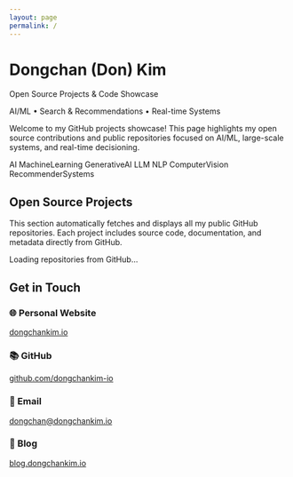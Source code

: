 ```yaml
---
layout: page
permalink: /
---
```


<div class="hero">
  <h1>Dongchan (<span class="alt-name">Don</span>) Kim</h1>
  <p class="tagline">Open Source Projects & Code Showcase</p>
  <p class="meta">AI/ML • Search & Recommendations • Real-time Systems</p>

  <p class="blurb">
    Welcome to my GitHub projects showcase! This page highlights my open source contributions and public repositories
    focused on AI/ML, large-scale systems, and real-time decisioning.
  </p>

  <div class="chips">
    <span class="chip">AI</span>
    <span class="chip">MachineLearning</span>
    <span class="chip">GenerativeAI</span>
    <span class="chip">LLM</span>
    <span class="chip">NLP</span>
    <span class="chip">ComputerVision</span>
    <span class="chip">RecommenderSystems</span>


  </div>
</div>

<section id="projects" class="projects-section">
  <h2>Open Source Projects</h2>
  <p class="section-description">
    This section automatically fetches and displays all my public GitHub repositories. Each project includes source code, documentation, and metadata directly from GitHub.
  </p>

  <div id="repositories-loading" class="loading-state">
    <p>Loading repositories from GitHub...</p>
  </div>

  <div id="repositories-container" class="repositories-grid" style="display: none;">
    <!-- Repositories will be populated here dynamically -->
  </div>

  <div id="repositories-error" class="error-state" style="display: none;">
            <p>Unable to load repositories. Please visit my <a href="https://github.com/dongchankim-io" class="github-profile-link">GitHub profile</a> directly.</p>
  </div>
</section>

<section class="contact-section">
  <h2>Get in Touch</h2>
  <div class="contact-grid">
    <div class="contact-item">
      <h3>🌐 Personal Website</h3>
      <p><a href="https://dongchankim.io">dongchankim.io</a></p>
    </div>
    <div class="contact-item">
      <h3>📚 GitHub</h3>
      <p><a href="https://github.com/dongchankim-io" class="github-profile-link">github.com/dongchankim-io</a></p>
    </div>
    <div class="contact-item">
      <h3>📧 Email</h3>
      <p><a href="mailto:dongchan@dongchankim.io">dongchan@dongchankim.io</a></p>
    </div>
    <div class="contact-item">
      <h3>💬 Blog</h3>
      <p><a href="https://blog.dongchankim.io">blog.dongchankim.io</a></p>
    </div>
  </div>
</section>

<script>
document.addEventListener('DOMContentLoaded', function() {
  const username = 'dongchankim-io';
  const apiUrl = `https://api.github.com/users/${username}/repos?sort=updated&per_page=100`;
  
  const loadingEl = document.getElementById('repositories-loading');
  const containerEl = document.getElementById('repositories-container');
  const errorEl = document.getElementById('repositories-error');
  
  // Fetch repositories from GitHub API
  fetch(apiUrl)
    .then(response => {
      if (!response.ok) {
        throw new Error(`GitHub API request failed: ${response.status}`);
      }
      return response.json();
    })
    .then(repositories => {
      // Show all repositories (including this one) but filter out forks
      const filteredRepos = repositories.filter(repo => !repo.fork);
      
      if (filteredRepos.length === 0) {
        containerEl.innerHTML = `
          <div class="no-repos">
            <h3>No Public Repositories Found</h3>
            <p>It looks like you don't have any public repositories yet, or they might be forks.</p>
            <p>Check out my <a href="https://github.com/dongchankim-io" target="_blank" rel="noopener" class="github-profile-link">GitHub profile</a> for more projects.</p>
          </div>
        `;
      } else {
        // Add repository statistics
        const stats = calculateStats(filteredRepos);
        const statsHtml = createStatsSection(stats);
        
        // Group repositories by primary language
        const groupedRepos = groupRepositoriesByLanguage(filteredRepos);
        containerEl.innerHTML = statsHtml + renderRepositories(groupedRepos);
      }
      
      loadingEl.style.display = 'none';
      containerEl.style.display = 'block';
    })
    .catch(error => {
      console.error('Error fetching repositories:', error);
      loadingEl.style.display = 'none';
      errorEl.style.display = 'block';
    });
  
  function calculateStats(repos) {
    const totalStars = repos.reduce((sum, repo) => sum + repo.stargazers_count, 0);
    const totalForks = repos.reduce((sum, repo) => sum + repo.forks_count, 0);
    const languages = [...new Set(repos.map(repo => repo.language).filter(Boolean))];
    const totalSize = repos.reduce((sum, repo) => sum + (repo.size || 0), 0);
    
    return {
      totalRepos: repos.length,
      totalStars,
      totalForks,
      languages: languages.length,
      totalSize: Math.round(totalSize / 1024) // Convert to MB
    };
  }
  
  function createStatsSection(stats) {
    return `
      <div class="stats-section">
        <h3>📊 Repository Statistics</h3>
        <div class="stats-grid">
          <div class="stat-item">
            <span class="stat-number">${stats.totalRepos}</span>
            <span class="stat-label">Repositories</span>
          </div>
          <div class="stat-item">
            <span class="stat-number">${stats.totalStars}</span>
            <span class="stat-label">Total Stars</span>
          </div>
          <div class="stat-item">
            <span class="stat-number">${stats.totalForks}</span>
            <span class="stat-label">Total Forks</span>
          </div>
          <div class="stat-item">
            <span class="stat-number">${stats.languages}</span>
            <span class="stat-label">Languages</span>
          </div>
        </div>
      </div>
    `;
  }
  
  function groupRepositoriesByLanguage(repos) {
    const groups = {};
    
    repos.forEach(repo => {
      const language = repo.language || 'Other';
      if (!groups[language]) {
        groups[language] = [];
      }
      groups[language].push(repo);
    });
    
    // Sort groups by number of repositories
    return Object.entries(groups)
      .sort(([,a], [,b]) => b.length - a.length)
      .reduce((r, [k, v]) => ({ ...r, [k]: v }), {});
  }
  
  function renderRepositories(groupedRepos) {
    let html = '';
    
    Object.entries(groupedRepos).forEach(([language, repos]) => {
      html += `<div class="language-section">`;
      html += `<h3 class="language-header">${getLanguageIcon(language)} ${language} (${repos.length})</h3>`;
      
      repos.forEach(repo => {
        html += createRepositoryCard(repo);
      });
      
      html += `</div>`;
    });
    
    return html;
  }
  
  function createRepositoryCard(repo) {
    const description = repo.description || 'No description available';
    const topics = repo.topics || [];
    const topicsHtml = topics.map(topic => 
      `<span class="topic-tag">${topic}</span>`
    ).join('');
    
    return `
      <div class="repository-card">
        <div class="repo-header">
          <h4 class="repo-name">
            <a href="${repo.html_url}" target="_blank" rel="noopener">
              ${repo.name}
            </a>
          </h4>
          ${repo.stargazers_count > 0 ? `<span class="stars">⭐ ${repo.stargazers_count}</span>` : ''}
        </div>
        
        <p class="repo-description">${description}</p>
        
        ${topicsHtml ? `<div class="repo-topics">${topicsHtml}</div>` : ''}
        
        <div class="repo-meta">
          <span class="repo-language">${repo.language || 'Other'}</span>
          <span class="repo-updated">Updated ${formatDate(repo.updated_at)}</span>
        </div>
        
        <div class="repo-links">
          <a href="${repo.html_url}" class="btn-small" target="_blank" rel="noopener">
            View on GitHub
          </a>
          ${repo.homepage ? `<a href="${repo.homepage}" class="btn-small" target="_blank" rel="noopener">Website</a>` : ''}
        </div>
      </div>
    `;
  }
  
  function getLanguageIcon(language) {
    const icons = {
      'Python': '🐍',
      'JavaScript': '🟨',
      'TypeScript': '🔷',
      'Java': '☕',
      'C++': '⚡',
      'Go': '🐹',
      'Rust': '🦀',
      'Ruby': '💎',
      'PHP': '🐘',
      'C#': '💜',
      'Swift': '🍎',
      'Kotlin': '🟠',
      'Scala': '🔴',
      'R': '📊',
      'Julia': '🔮',
      'Other': '📁'
    };
    return icons[language] || '📁';
  }
  
  function formatDate(dateString) {
    const date = new Date(dateString);
    const now = new Date();
    const diffTime = Math.abs(now - date);
    const diffDays = Math.ceil(diffTime / (1000 * 60 * 60 * 24));
    
    if (diffDays === 1) return 'yesterday';
    if (diffDays < 7) return `${diffDays} days ago`;
    if (diffDays < 30) return `${Math.floor(diffDays / 7)} weeks ago`;
    if (diffDays < 365) return `${Math.floor(diffDays / 30)} months ago`;
    return `${Math.floor(diffDays / 365)} years ago`;
  }
});
</script>